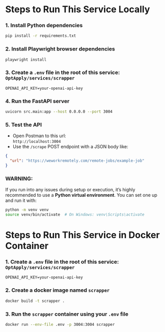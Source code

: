 # Steps to Run This Service Locally

### 1. Install Python dependencies

```bash
pip install -r requirements.txt
```

### 2. Install Playwright browser dependencies

```bash
playwright install
```

### 3. Create a `.env` file in the root of this service: `OptApply/services/scrapper`

```env
OPENAI_API_KEY=your-openai-api-key
```

### 4. Run the FastAPI server

```bash
uvicorn src.main:app --host 0.0.0.0 --port 3004
```

### 5. Test the API

- Open Postman to this url:  
  `http://localhost:3004`
- Use the `/scrape` POST endpoint with a JSON body like:

```json
{
  "url": "https://weworkremotely.com/remote-jobs/example-job"
}
```

### WARNING: 
If you run into any issues during setup or execution, it’s highly recommended to use a **Python virtual environment**. You can set one up and run it with:

```bash
python -m venv venv
source venv/bin/activate  # On Windows: venv\Scripts\activate
```


# Steps to Run This Service in Docker Container

### 1. Create a `.env` file in the root of this service: `OptApply/services/scrapper`

```env
OPENAI_API_KEY=your-openai-api-key
```

### 2. Create a docker image named `scrapper`
```bash
docker build -t scrapper .
```

### 3. Run the `scrapper` container using your `.env` file
```bash
docker run --env-file .env -p 3004:3004 scrapper
```